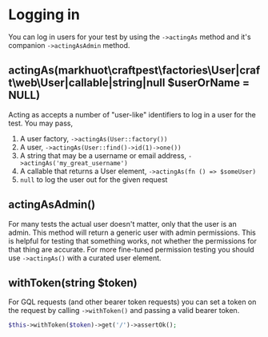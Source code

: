 # Logging in
You can log in users for your test by using the `->actingAs` method and it's companion `->actingAsAdmin` method.

## actingAs(markhuot\craftpest\factories\User|craft\web\User|callable|string|null $userOrName = NULL)
Acting as accepts a number of "user-like" identifiers to log in a user for the test. You may pass,
1. A user factory, `->actingAs(User::factory())`
2. A user, `->actingAs(User::find()->id(1)->one())`
3. A string that may be a username or email address, `->actingAs('my_great_username')`
4. A callable that returns a User element, `->actingAs(fn () => $someUser)`
5. `null` to log the user out for the given request

## actingAsAdmin()
For many tests the actual user doesn't matter, only that the user is an admin. This method
will return a generic user with admin permissions. This is helpful for testing that something
works, not whether the permissions for that thing are accurate. For more fine-tuned permission
testing you should use `->actingAs()` with a curated user element.

## withToken(string $token)
For GQL requests (and other bearer token requests) you can set a token on the request by calling
`->withToken()` and passing a valid bearer token.
```php
$this->withToken($token)->get('/')->assertOk();
```
